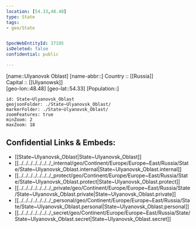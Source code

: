 ```yaml
---
location: [54.33,48.48] 
type: State
tags:
- geo/State


SpocWebEntityId: 37195
isDeleted: false
confidential: public

---
```

[name::Ulyanovsk Oblast] 
[name-abbr::] 
Country :: [[Russia]]  
Capital :: [[Ulyanowsk]]  
[geo-lon::48.48] 
[geo-lat::54.33] 
[Population::] 



```leaflet
id: State~Ulyanovsk_Oblast
geojsonFolder: ./State~Ulyanovsk_Oblast/
markerFolder: ./State~Ulyanovsk_Oblast/
zoomFeatures: true 
minZoom: 2 
maxZoom: 18
```


## Confidential Links & Embeds: 
- [[State~Ulyanovsk_Oblast|State~Ulyanovsk_Oblast]]  
- [[../../../../../../../_internal/geo/Continent/Europe/Europe~East/Russia/State/State~Ulyanovsk_Oblast.internal|State~Ulyanovsk_Oblast.internal]] 
- [[../../../../../../../_protect/geo/Continent/Europe/Europe~East/Russia/State/State~Ulyanovsk_Oblast.protect|State~Ulyanovsk_Oblast.protect]] 
- [[../../../../../../../_private/geo/Continent/Europe/Europe~East/Russia/State/State~Ulyanovsk_Oblast.private|State~Ulyanovsk_Oblast.private]] 
- [[../../../../../../../_personal/geo/Continent/Europe/Europe~East/Russia/State/State~Ulyanovsk_Oblast.personal|State~Ulyanovsk_Oblast.personal]] 
- [[../../../../../../../_secret/geo/Continent/Europe/Europe~East/Russia/State/State~Ulyanovsk_Oblast.secret|State~Ulyanovsk_Oblast.secret]] 
